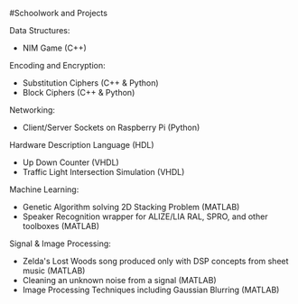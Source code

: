 #Schoolwork and Projects

Data Structures:
- NIM Game (C++)

Encoding and Encryption:
- Substitution Ciphers (C++ & Python)
- Block Ciphers (C++ & Python)
 
Networking:
- Client/Server Sockets on Raspberry Pi (Python)

Hardware Description Language (HDL)
- Up Down Counter (VHDL)
- Traffic Light Intersection Simulation (VHDL)

Machine Learning:
- Genetic Algorithm solving 2D Stacking Problem (MATLAB)
- Speaker Recognition wrapper for ALIZE/LIA RAL, SPRO, and other toolboxes (MATLAB)

Signal & Image Processing: 
- Zelda's Lost Woods song produced only with DSP concepts from sheet music (MATLAB)
- Cleaning an unknown noise from a signal (MATLAB)
- Image Processing Techniques including Gaussian Blurring (MATLAB)

